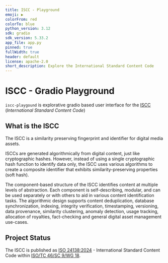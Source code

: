 ```yaml
---
title: ISCC - Playground
emoji: ▶️
colorFrom: red
colorTo: blue
python_version: 3.12
sdk: gradio
sdk_version: 5.33.2
app_file: app.py
pinned: true
fullWidth: true
header: default
license: apache-2.0
short_description: Explore the International Standard Content Code
---
```


# ISCC - Gradio Playground

`iscc-playgound` is explorative gradio based user interface for the [ISCC](https://iscc.codes) (*International
Standard Content Code*)

## What is the ISCC

The ISCC is a similarity preserving fingerprint and identifier for digital media assets.

ISCCs are generated algorithmically from digital content, just like cryptographic hashes. However, instead of
using a single cryptographic hash function to identify data only, the ISCC uses various algorithms to create a
composite identifier that exhibits similarity-preserving properties (soft hash).

The component-based structure of the ISCC identifies content at multiple levels of abstraction. Each component
is self-describing, modular, and can be used separately or with others to aid in various content identification
tasks. The algorithmic design supports content deduplication, database synchronization, indexing, integrity
verification, timestamping, versioning, data provenance, similarity clustering, anomaly detection, usage
tracking, allocation of royalties, fact-checking and general digital asset management use-cases.

## Project Status

The ISCC is published as [ISO 24138:2024](https://www.iso.org/standard/77899.html) - International Standard
Content Code within [ISO/TC 46/SC 9/WG 18](https://www.iso.org/committee/48836.html).
